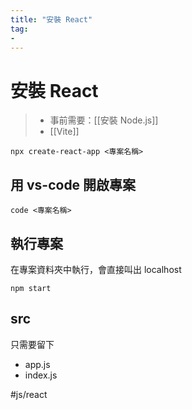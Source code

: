 ```yaml
---
title: "安裝 React"
tag: 
- 
---
```

# 安裝 React

>- 事前需要：[[安裝 Node.js]]
>- [[Vite]]
```shell
npx create-react-app <專案名稱>
```

## 用 vs-code 開啟專案
```shell
code <專案名稱>
```

## 執行專案
在專案資料夾中執行，會直接叫出 localhost
```shell
npm start
```
## src
只需要留下
- app.js
- index.js


#js/react 